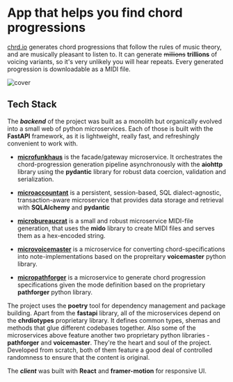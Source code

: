 
# App that helps you find chord progressions

[chrd.io](https://chrd.io) generates chord progressions that follow the rules of music theory, and are musically pleasant to listen to. It can generate ~~millions~~ **trillions** of voicing variants, so it's very unlikely you will hear repeats. Every generated progression is downloadable as a MIDI file.

![cover](https://user-images.githubusercontent.com/83789452/190855163-cf024491-9399-4295-8645-dfa9288b972d.png)
## Tech Stack

The ***backend*** of the project was built as a monolith but organically evolved into a small web of python microservices. Each of those is built with the **FastAPI** framework, as it is lightweight, really fast, and refreshingly convenient to work with.

- [**microfunkhaus**](https://github.com/chrdio/api-funkhaus-micro-fastapi) is the facade/gateway microservice. It orchestrates the chord-progression generation pipeline asynchronously with the **aiohttp** library using the **pydantic** library for robust data coercion, validation and serialization.

- [**microaccountant**](https://github.com/chrdio/api-accountant-micro-fastapi) is a persistent, session-based, SQL dialect-agnostic, transaction-aware microservice that provides data storage and retrieval with **SQLAlchemy** and **pydantic**

- [**microbureaucrat**](https://github.com/chrdio/api-bureaucrat-micro-fastapi) is a small and robust microservice MIDI-file generation, that uses the **mido** library to create MIDI files and serves them as a hex-encoded string.

- [**microvoicemaster**](https://github.com/chrdio/api-voicemaster-micro-fastapi) is a microservice for converting chord-specifications into note-implementations based on the propreitary **voicemaster** python library.

- [**micropathforger**](https://github.com/chrdio/api-pathforger-micro-fastapi) is a microservice to generate chord progression specifications given the mode definition based on the proprietary **pathforger** python library.

The project uses the **poetry** tool for dependency management and package building.
Apart from the **fastapi** library, all of the microservices depend on the **chrdiotypes** proprietary library. It defines common types, shemas and methods that glue different codebases together.
Also some of the microservices above feature another two proprietary python libraries - **pathforger** and **voicemaster**. They're the heart and soul of the project. Developed from scratch, both of them feature a good deal of controlled randomness to ensure that the content is original.

The ***client*** was built with **React** and **framer-motion** for responsive UI.
